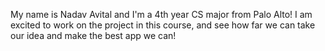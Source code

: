 My name is Nadav Avital and I'm a 4th year CS major from Palo Alto! I am excited to work on the project in this course, and see how far we can take our idea and make the best app we can!
